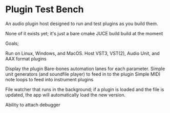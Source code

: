 # Plugin Test Bench

An audio plugin host designed to run and test plugins as you build them. 

None of it exists yet; it's just a bare cmake JUCE build build at the moment

Goals;

Run on Linux, Windows, and MacOS.
Host VST3, VST(2), Audio Unit, and AAX format plugins

Display the plugin
Bare-bones automation lanes for each parameter.
Simple unit generators (and soundfile player) to feed in to the plugin
Simple MIDI note loops to feed into instrument plugins

File watcher that runs in the background; if a plugin is loaded and the file is updated, the app will automatically load the new version.

Ability to attach debugger